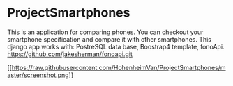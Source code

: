 # ProjectSmartphones
This is an application for comparing phones. 
You can checkout your smartphone specification and compare it with other smartphones.
This django app works with: PostreSQL data base, Boostrap4 template, fonoApi. https://github.com/jakesherman/fonoapi.git

[[https://raw.githubusercontent.com/HohenheimVan/ProjectSmartphones/master/screenshot.png]]

